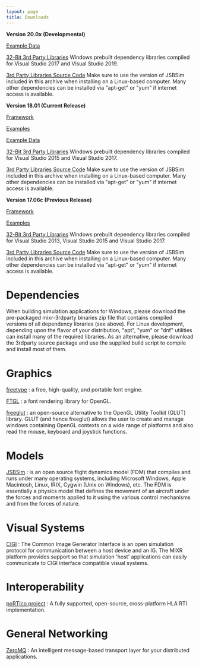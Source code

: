 ```yaml
---
layout: page
title: Downloads
---
```

**Version 20.0x (Developmental)**

[Example Data](https://s3.amazonaws.com/mixr-platform/releases/dev_v20.0x/mixr-data_v20.0x.zip)

[32-Bit 3rd Party Libraries](https://s3.amazonaws.com/mixr-platform/releases/dev_v20.0x/mixr-3rdparty_v20.0x.zip) Windows prebuilt dependency libraries compiled for Visual Studio 2017 and Visual Studio 2019.

[3rd Party Libraries Source Code](https://s3.amazonaws.com/mixr-platform/releases/dev_v20.0x/mixr-3rdpartysrc_v20.0x.tgz) Make sure to use the version of JSBSim included in this archive when installing on a Linux-based computer.  Many other dependencies can be installed via "apt-get" or "yum" if internet access is available.

**Version 18.01  (Current Release)**

[Framework](https://s3.amazonaws.com/mixr-platform/releases/stable_v18.01/mixr_v18.01.zip)

[Examples](https://s3.amazonaws.com/mixr-platform/releases/stable_v18.01/mixr-examples_v18.01.zip)

[Example Data](https://s3.amazonaws.com/mixr-platform/releases/stable_v18.01/mixr-data_v18.01.zip)

[32-Bit 3rd Party Libraries](https://s3.amazonaws.com/mixr-platform/releases/stable_v18.01/mixr-3rdparty_v18.01.zip) Windows prebuilt dependency libraries compiled for Visual Studio 2015 and Visual Studio 2017.

[3rd Party Libraries Source Code](https://s3.amazonaws.com/mixr-platform/releases/stable_v18.01/mixr-3rdpartysrc_v18.12.tgz) Make sure to use the version of JSBSim included in this archive when installing on a Linux-based computer.  Many other dependencies can be installed via "apt-get" or "yum" if internet access is available.

**Version 17.06c (Previous Release)**

[Framework](https://s3.amazonaws.com/mixr-platform/releases/stable_v17.06c/mixr_v17.06c.zip)

[Examples](https://s3.amazonaws.com/mixr-platform/releases/stable_v17.06c/mixr-examples_v17.06c.zip)

[32-Bit 3rd Party Libraries](https://s3.amazonaws.com/mixr-platform/releases/stable_v17.06c/mixr-3rdparty_v17.06c.zip) Windows prebuilt dependency libraries compiled for Visual Studio 2013, Visual Studio 2015 and Visual Studio 2017.

[3rd Party Libraries Source Code](https://s3.amazonaws.com/mixr-platform/releases/stable_v17.06c/mixr-3rdpartysrc_v17.06c.zip) Make sure to use the version of JSBSim included in this archive when installing on a Linux-based computer.  Many other dependencies can be installed via "apt-get" or "yum" if internet access is available.

Dependencies
============

When building simulation applications for Windows, please download the pre-packaged mixr-3rdparty binaries zip file that contains compiled versions of all dependency libraries (see above).  For Linux development, depending upon the flavor of your distribution, "apt", "yum" or "dnf" utilities can install many of the required libraries.  As an alternative, please download the 3rdparty source package and use the supplied build script to compile and install most of them.

Graphics
========

[freetype](http://freetype.sourceforge.net) : a free, high-quality, and portable font engine.

[FTGL](http://sourceforge.net/projects/ftgl) : a font rendering library for OpenGL.

[freeglut](http://freeglut.sourceforge.net) : an open-source alternative to the OpenGL Utility Toolkit (GLUT) library. GLUT (and hence freeglut) allows the user to create and manage windows containing OpenGL contexts on a wide range of platforms and also read the mouse, keyboard and joystick functions.

Models
======

[JSBSim](http://jsbsim.sourceforge.net/) : is an open source flight dynamics model (FDM) that compiles and runs under many operating systems, including Microsoft Windows, Apple Macintosh, Linux, IRIX, Cygwin (Unix on Windows), etc. The FDM is essentially a physics model that defines the movement of an aircraft under the forces and moments applied to it using the various control mechanisms and from the forces of nature.

Visual Systems
==============

[CIGI](http://cigi.sourceforge.net/) : The Common Image Generator Interface is an open simulation protocol for communication between a host device and an IG. The MIXR platform provides support so that simulation 'host' applications can easily communicate to CIGI interface compatible visual systems.

Interoperability
================

[poRTIco project](http://www.porticoproject.org/) : A fully supported, open-source, cross-platform HLA RTI implementation.

General Networking
==================

[ZeroMQ](http://zeromq.org/) : An intelligent message-based transport layer for your distributed applications.

